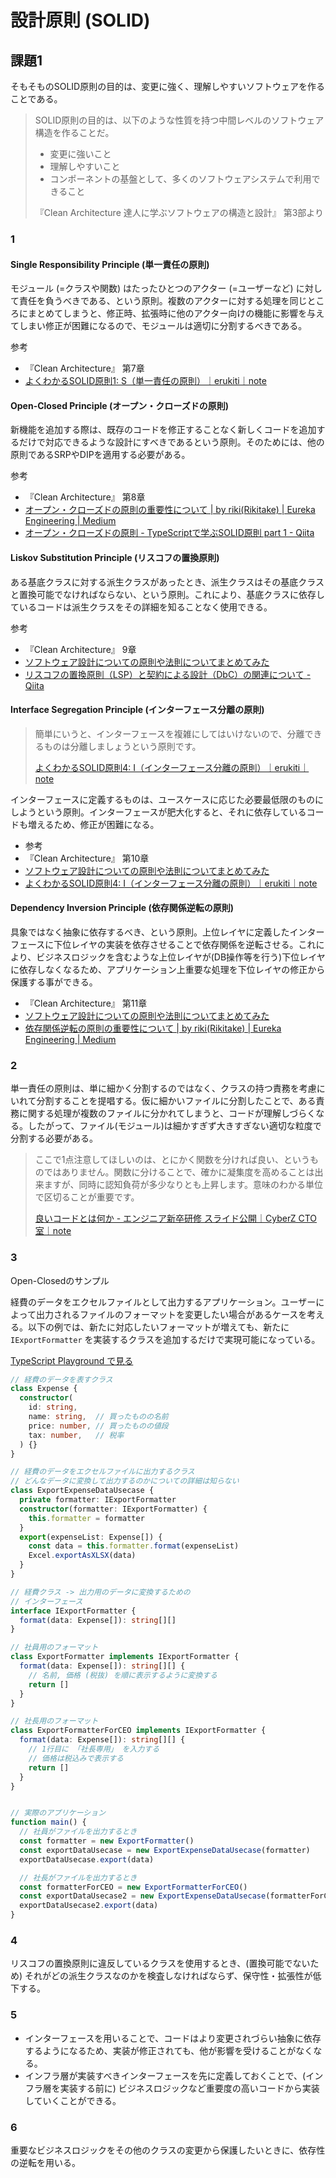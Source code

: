 # 設計原則 (SOLID)

## 課題1

そもそものSOLID原則の目的は、変更に強く、理解しやすいソフトウェアを作ることである。

> SOLID原則の目的は、以下のような性質を持つ中間レベルのソフトウェア構造を作ることだ。
>
> - 変更に強いこと
> - 理解しやすいこと
> - コンポーネントの基盤として、多くのソフトウェアシステムで利用できること
>
> 『Clean Architecture 達人に学ぶソフトウェアの構造と設計』 第3部より

### 1

#### Single Responsibility Principle (単一責任の原則)

モジュール (=クラスや関数) はたったひとつのアクター (=ユーザーなど) に対して責任を負うべきである、という原則。複数のアクターに対する処理を同じところにまとめてしまうと、修正時、拡張時に他のアクター向けの機能に影響を与えてしまい修正が困難になるので、モジュールは適切に分割するべきである。

参考

- 『Clean Architecture』 第7章
- [よくわかるSOLID原則1: S（単一責任の原則）｜erukiti｜note](https://note.com/erukiti/n/n67b323d1f7c5)

#### Open-Closed Principle (オープン・クローズドの原則)

新機能を追加する際は、既存のコードを修正することなく新しくコードを追加するだけで対応できるような設計にすべきであるという原則。そのためには、他の原則であるSRPやDIPを適用する必要がある。

参考

- 『Clean Architecture』 第8章
- [オープン・クローズドの原則の重要性について | by riki(Rikitake) | Eureka Engineering | Medium](https://medium.com/eureka-engineering/go-open-closed-principle-977f1b5d3db0)
- [オープン・クローズドの原則 - TypeScriptで学ぶSOLID原則 part 1 - Qiita](https://qiita.com/ryo2132/items/01f0fcb8ff27353f8ecb)

#### Liskov Substitution Principle (リスコフの置換原則)

ある基底クラスに対する派生クラスがあったとき、派生クラスはその基底クラスと置換可能でなければならない、という原則。これにより、基底クラスに依存しているコードは派生クラスをその詳細を知ることなく使用できる。

参考

- 『Clean Architecture』 9章
- [ソフトウェア設計についての原則や法則についてまとめてみた](https://zenn.dev/nanagi/articles/0e899711611630)
- [リスコフの置換原則（LSP）と契約による設計（DbC）の関連について - Qiita](https://qiita.com/hiko1129/items/9b3066feffabccf83c16)

#### Interface Segregation Principle (インターフェース分離の原則)

> 簡単にいうと、インターフェースを複雑にしてはいけないので、分離できるものは分離しましょうという原則です。
>
> [よくわかるSOLID原則4: I（インターフェース分離の原則）｜erukiti｜note](https://note.com/erukiti/n/n3daa55541bc8)

インターフェースに定義するものは、ユースケースに応じた必要最低限のものにしようという原則。インターフェースが肥大化すると、それに依存しているコードも増えるため、修正が困難になる。

- 参考
- 『Clean Architecture』 第10章
- [ソフトウェア設計についての原則や法則についてまとめてみた](https://zenn.dev/nanagi/articles/0e899711611630)
- [よくわかるSOLID原則4: I（インターフェース分離の原則）｜erukiti｜note](https://note.com/erukiti/n/n3daa55541bc8)

#### Dependency Inversion Principle (依存関係逆転の原則)

具象ではなく抽象に依存するべき、という原則。上位レイヤに定義したインターフェースに下位レイヤの実装を依存させることで依存関係を逆転させる。これにより、ビジネスロジックを含むような上位レイヤが(DB操作等を行う)下位レイヤに依存しなくなるため、アプリケーション上重要な処理を下位レイヤの修正から保護する事ができる。

- 『Clean Architecture』 第11章
- [ソフトウェア設計についての原則や法則についてまとめてみた](https://zenn.dev/nanagi/articles/0e899711611630)
- [依存関係逆転の原則の重要性について | by riki(Rikitake) | Eureka Engineering | Medium](https://medium.com/eureka-engineering/go-dependency-inversion-principle-8ffaf7854a55)

### 2

単一責任の原則は、単に細かく分割するのではなく、クラスの持つ責務を考慮にいれて分割することを提唱する。仮に細かいファイルに分割したことで、ある責務に関する処理が複数のファイルに分かれてしまうと、コードが理解しづらくなる。したがって、ファイル(モジュール)は細かすぎず大きすぎない適切な粒度で分割する必要がある。

> ここで1点注意してほしいのは、とにかく関数を分ければ良い、というものではありません。関数に分けることで、確かに凝集度を高めることは出来ますが、同時に認知負荷が多少なりとも上昇します。意味のわかる単位で区切ることが重要です。
>
> [良いコードとは何か - エンジニア新卒研修 スライド公開｜CyberZ CTO室｜note](https://note.com/cyberz_cto/n/n26f535d6c575#E0aBe)

### 3

Open-Closedのサンプル

経費のデータをエクセルファイルとして出力するアプリケーション。ユーザーによって出力されるファイルのフォーマットを変更したい場合があるケースを考える。以下の例では、新たに対応したいフォーマットが増えても、新たに `IExportFormatter` を実装するクラスを追加するだけで実現可能になっている。

[TypeScript Playground で見る](https://www.typescriptlang.org/play?ssl=60&ssc=2&pln=1&pc=1#code/PTAEhlfRumMOwZHGGQfhkP0MgkhkBYRhNBkPUMhLhkJ0MAoAYwBsBDAZ3NAFEAPABwFMA7cx0Ab31FEIHtWAFwBOAV0KC+wgBTceoAJYATAFyhyIhcwDmAGjk9mpALaM1G4Vr08QoQO0xgYwZA+gyAghmjRAsCqBZJQOh6lwjNQZlFjACNGYV1QW0dXd0ASBUBW619BUlo1EPDI6JswQDgvQHDnOQBKTgBfUHxy-HxbKDgkZEAKhkxAboZAa4ZAVYZAQoZAEoYOwGsGQC-FQGyldEBohhwCW0BLBkBkhkArBgREQcBITUBt40B1BkAzBjHJ6EBpBkHAEwZAEQYd6EBnKMAGX0B7BkBT90BIhkWzojJKGgYpQTomVkYABFSGkAKpsQgUdhcHj+BQANxB7AAZlJjCDBJE1ABJP4-ABiaIxkVqPH4QjEEik0lRwnRgkxwhxeOEgkJdOJwjKMPkggAFgpyAA6Wn0xmgAC8oFFnLkNR4jG+rOkiv+bAAMoLBGo-iw2ABtAC63N85I0oCUINIktA-MFIqJDMiDo5ghVDD1jE1GhKvjogWIQtVPwAguQABrqgDK4eklrSvp4NRqdTAUGmoAAtAA+UBjQAUro1VptJk5AIEM0FToD6gGeGRDwLqAcoZ4AQtIzkaRAqBcUq2Y7xTyZW746QdR6AUaSuZNDojUbqrVbIA+T0AhyqFrqASoZ4IA9hkAwwyACYZ3hQqCy+67xQpjPRiIxTMxBFQe-QCf3Ipw5EO41ax2rGJPp5Ys6Gka77yDEYDeNEgCF8oAPBagNI+SADlGZTIIAYBmDKggBcnpMgARDIAYgzrBsky+MIjCCKIwjMKA85JguVZLoA7qnrlue6HiQx5fM+rLsmKkTsgAwtQADyihXjed4Pt2p48ZyoHSo6X5pD+nr-uoM7aHOhpyXkoAAIyADIRgB3boMoCADAMjGAEA6+aALAMoDIIAporjBMvi2LBdz5IAPfGAP4MgDmDFhxFgaR5GUdRhpynRVaAPnagDZadAgBFDIA6wyAFcMgCNDPAgDtDIA5ww1vgyKiMwEgKAIoDolo0gmjpq6ADIMvQDMg+wTIAFgyALIMchmoI8nnm+UrMIwADunEvl1MiJrwAjmsGrLAmCEJQjavUDaeuoAtNpDgowkJsDSr5cnIk2CKt62bYwQa9oppC+nIy4MTV-QdPVTktW140dUOjICcJ839YN3E7R9Qnlc9QigPth2zWwABMX2Lb2y1sGDG1Qttw3-aNoNWkdUIQ6dXHDlavrlEAA)

```ts
// 経費のデータを表すクラス
class Expense {
  constructor(
    id: string,
    name: string,  // 買ったものの名前
    price: number, // 買ったものの値段
    tax: number,   // 税率
  ) {} 
}

// 経費のデータをエクセルファイルに出力するクラス
// どんなデータに変換して出力するのかについての詳細は知らない
class ExportExpenseDataUsecase {
  private formatter: IExportFormatter
  constructor(formatter: IExportFormatter) {
    this.formatter = formatter
  }
  export(expenseList: Expense[]) {
    const data = this.formatter.format(expenseList)
    Excel.exportAsXLSX(data)
  }
}

// 経費クラス -> 出力用のデータに変換するための
// インターフェース
interface IExportFormatter {
  format(data: Expense[]): string[][]
}

// 社員用のフォーマット
class ExportFormatter implements IExportFormatter {
  format(data: Expense[]): string[][] {
    // 名前, 価格 (税抜) を順に表示するように変換する
    return []
  }
}

// 社長用のフォーマット
class ExportFormatterForCEO implements IExportFormatter {
  format(data: Expense[]): string[][] {
    // 1行目に 「社長専用」 を入力する
    // 価格は税込みで表示する
    return []
  }
}


// 実際のアプリケーション
function main() {
  // 社員がファイルを出力するとき
  const formatter = new ExportFormatter()
  const exportDataUsecase = new ExportExpenseDataUsecase(formatter)
  exportDataUsecase.export(data)

  // 社長がファイルを出力するとき
  const formatterForCEO = new ExportFormatterForCEO()
  const exportDataUsecase2 = new ExportExpenseDataUsecase(formatterForCEO)
  exportDataUsecase2.export(data)
}
```

### 4

リスコフの置換原則に違反しているクラスを使用するとき、(置換可能でないため) それがどの派生クラスなのかを検査しなければならず、保守性・拡張性が低下する。

### 5

- インターフェースを用いることで、コードはより変更されづらい抽象に依存するようになるため、実装が修正されても、他が影響を受けることがなくなる。
- インフラ層が実装すべきインターフェースを先に定義しておくことで、(インフラ層を実装する前に) ビジネスロジックなど重要度の高いコードから実装していくことができる。

### 6

重要なビジネスロジックをその他のクラスの変更から保護したいときに、依存性の逆転を用いる。
